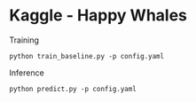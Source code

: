 # Kaggle - Happy Whales

Training
```
python train_baseline.py -p config.yaml
```

Inference
```
python predict.py -p config.yaml
```
